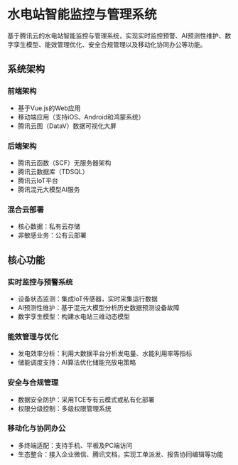 # 水电站智能监控与管理系统

基于腾讯云的水电站智能监控与管理系统，实现实时监控预警、AI预测性维护、数字孪生模型、能效管理优化、安全合规管理以及移动化协同办公等功能。

## 系统架构

### 前端架构
- 基于Vue.js的Web应用
- 移动端应用（支持iOS、Android和鸿蒙系统）
- 腾讯云图（DataV）数据可视化大屏

### 后端架构
- 腾讯云函数（SCF）无服务器架构
- 腾讯云数据库（TDSQL）
- 腾讯云IoT平台
- 腾讯混元大模型AI服务

### 混合云部署
- 核心数据：私有云存储
- 非敏感业务：公有云部署

## 核心功能

### 实时监控与预警系统
- 设备状态监测：集成IoT传感器，实时采集运行数据
- AI预测性维护：基于混元大模型分析历史数据预测设备故障
- 数字孪生模型：构建水电站三维动态模型

### 能效管理与优化
- 发电效率分析：利用大数据平台分析发电量、水能利用率等指标
- 储能调度支持：AI算法优化储能充放电策略

### 安全与合规管理
- 数据安全防护：采用TCE专有云模式或私有化部署
- 权限分级控制：多级权限管理系统

### 移动化与协同办公
- 多终端适配：支持手机、平板及PC端访问
- 生态整合：接入企业微信、腾讯文档，实现工单派发、报告协同编辑等功能